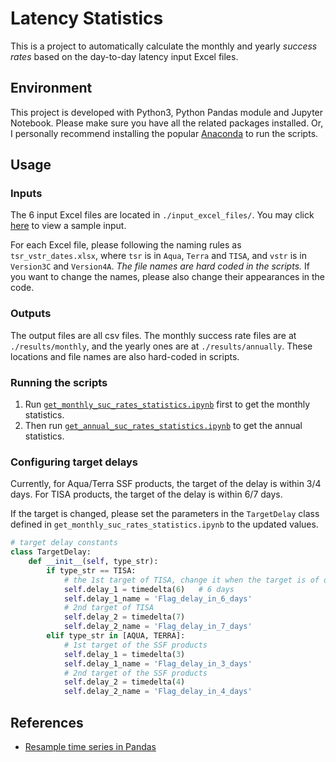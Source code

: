 # Latency Statistics

This is a project to automatically calculate the monthly and yearly *success rates* based on the day-to-day latency input 
Excel files. 

## Environment
This project is developed with Python3, Python Pandas module and Jupyter Notebook. 
Please make sure you have all the related packages installed. 
Or, I personally recommend installing the popular [Anaconda](https://www.anaconda.com/) to run the scripts. 

## Usage
### Inputs
The 6 input Excel files are located in `./input_excel_files/`. 
You may click [here](./input_excel_files/Aqua_Version3C_dates.xlsx) to view a sample input.

For each Excel file, please following the naming rules as `tsr_vstr_dates.xlsx`, 
where `tsr` is in `Aqua`, `Terra` and `TISA`, and `vstr` is in `Version3C` and `Version4A`. 
*The file names are hard coded in the scripts.*
If you want to change the names, please also change their appearances in the code.

### Outputs
The output files are all csv files.
The monthly success rate files are at `./results/monthly`, and the 
yearly ones are at `./results/annually`. These locations and file 
names are also hard-coded in scripts.

### Running the scripts
1. Run [`get_monthly_suc_rates_statistics.ipynb`](./get_monthly_suc_rates_statistics.ipynb) first to
get the monthly statistics.
2. Then run [`get_annual_suc_rates_statistics.ipynb`](./get_annual_suc_rates_statistics.ipynb) to get the annual
statistics.

### Configuring target delays
Currently, for Aqua/Terra SSF products, the target of the delay is within 3/4 days. 
For TISA products, the target of the delay is within 6/7 days.

If the target is changed, please set the parameters in the `TargetDelay` class defined in 
`get_monthly_suc_rates_statistics.ipynb`
to the updated values.

```python
# target delay constants
class TargetDelay:
    def __init__(self, type_str):
        if type_str == TISA:
            # the 1st target of TISA, change it when the target is of other value
            self.delay_1 = timedelta(6)   # 6 days
            self.delay_1_name = 'Flag_delay_in_6_days'
            # 2nd target of TISA
            self.delay_2 = timedelta(7)
            self.delay_2_name = 'Flag_delay_in_7_days'
        elif type_str in [AQUA, TERRA]:
            # 1st target of the SSF products
            self.delay_1 = timedelta(3)
            self.delay_1_name = 'Flag_delay_in_3_days'
            # 2nd target of the SSF products
            self.delay_2 = timedelta(4)
            self.delay_2_name = 'Flag_delay_in_4_days'
```


## References
- [Resample time series in Pandas](https://www.geeksforgeeks.org/python-pandas-dataframe-resample/)
